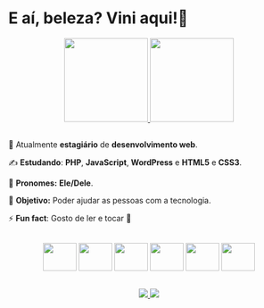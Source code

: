 # E aí, beleza? Vini aqui!👋

<div align='center'>
    <a href="https://github.com/viniNascimento63?tab=repositories">
        <img height="150em" src="https://github-readme-stats.vercel.app/api?username=viniNascimento63&show_icons=true&theme=react&locale=pt-br"&hide=contribs,prs/>
    </a>
    <a href="https://github.com/viniNascimento63?tab=repositories">
        <img height="150em" src="https://github-readme-stats.vercel.app/api/top-langs/?username=viniNascimento63&layout=compact&theme=react&locale=pt-br"/>
    </a>
</div>

##

🧐 Atualmente **estagiário** de **desenvolvimento web**.

✍️ **Estudando**: **PHP**, **JavaScript**, **WordPress** e **HTML5** e **CSS3**.

🎅 **Pronomes:** **Ele/Dele**.

🎯 **Objetivo:** Poder ajudar as pessoas com a tecnologia.

⚡ **Fun fact**: Gosto de ler e tocar 🎸

##

<div align='center'>
    <img src="https://cdn.jsdelivr.net/gh/devicons/devicon/icons/html5/html5-original.svg" height='50px' width='60px'/>   
    <img src="https://cdn.jsdelivr.net/gh/devicons/devicon/icons/css3/css3-original.svg" height='50px' width='60px'/>        
    <img src="https://cdn.jsdelivr.net/gh/devicons/devicon/icons/javascript/javascript-original.svg" height='50px' width='60px'/>              
    <img src="https://cdn.jsdelivr.net/gh/devicons/devicon/icons/java/java-original.svg" height='50px' width='60px'/>            
    <img src="https://cdn.jsdelivr.net/gh/devicons/devicon/icons/php/php-plain.svg" height='50px' width='60px'/>         
    <img src="https://cdn.jsdelivr.net/gh/devicons/devicon/icons/wordpress/wordpress-plain-wordmark.svg" height='50px' width='60px'/>
</div>

##

<div align='center'>
    <a href='https://www.linkedin.com/in/vin%C3%ADcius-nascimento-920040214/'>
        <img src='https://img.shields.io/badge/linkedin-%230077B5.svg?style=for-the-badge&logo=linkedin&logoColor=white'/>
    </a>
    <a href='mailto: jobsvn@outlook.com'>
        <img src='https://img.shields.io/badge/Microsoft_Outlook-0078D4?style=for-the-badge&logo=microsoft-outlook&logoColor=white'/>
    </a>
</div>
